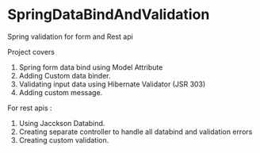 # SpringDataBindAndValidation
Spring validation for form and Rest api 

Project covers 
1. Spring form data bind using Model Attribute 
2. Adding Custom data binder.
3. Validating input data using Hibernate Validator (JSR 303)
4. Adding custom message.

For rest apis :
1. Using Jacckson Databind.
2. Creating separate controller to handle all databind and validation errors
3. Creating custom validation.

